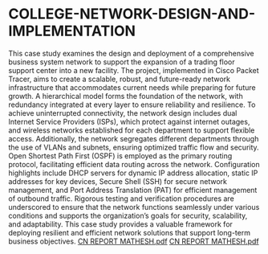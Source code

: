 # COLLEGE-NETWORK-DESIGN-AND-IMPLEMENTATION

This case study examines the design and deployment of a comprehensive business 
system network to support the expansion of a trading floor support center into a new 
facility. The project, implemented in Cisco Packet Tracer, aims to create a scalable, 
robust, and future-ready network infrastructure that accommodates current needs while 
preparing for future growth. A hierarchical model forms the foundation of the network, 
with redundancy integrated at every layer to ensure reliability and resilience. 
To achieve uninterrupted connectivity, the network design includes dual Internet 
Service Providers (ISPs), which protect against internet outages, and wireless networks 
established for each department to support flexible access. Additionally, the network 
segregates different departments through the use of VLANs and subnets, ensuring 
optimized traffic flow and security. Open Shortest Path First (OSPF) is employed as 
the primary routing protocol, facilitating efficient data routing across the network. 
Configuration highlights include DHCP servers for dynamic IP address allocation, 
static IP addresses for key devices, Secure Shell (SSH) for secure network 
management, and Port Address Translation (PAT) for efficient management of 
outbound traffic. Rigorous testing and verification procedures are underscored to 
ensure that the network functions seamlessly under various conditions and supports the 
organization’s goals for security, scalability, and adaptability. This case study provides 
a valuable framework for deploying resilient and efficient network solutions that 
support long-term business objectives. [CN REPORT MATHESH.pdf](https://github.com/user-attachments/files/19123134/CN.REPORT.MATHESH.pdf)
[CN REPORT MATHESH.pdf](https://github.com/user-attachments/files/19123128/CN.REPORT.MATHESH.pdf)
